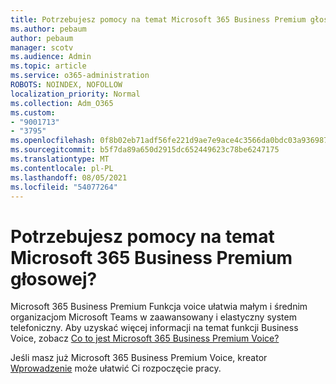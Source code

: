 ```yaml
---
title: Potrzebujesz pomocy na temat Microsoft 365 Business Premium głosowej?
ms.author: pebaum
author: pebaum
manager: scotv
ms.audience: Admin
ms.topic: article
ms.service: o365-administration
ROBOTS: NOINDEX, NOFOLLOW
localization_priority: Normal
ms.collection: Adm_O365
ms.custom:
- "9001713"
- "3795"
ms.openlocfilehash: 0f8b02eb71adf56fe221d9ae7e9ace4c3566da0bdc03a93698746e938a36a283
ms.sourcegitcommit: b5f7da89a650d2915dc652449623c78be6247175
ms.translationtype: MT
ms.contentlocale: pl-PL
ms.lasthandoff: 08/05/2021
ms.locfileid: "54077264"
---
```

# <a name="need-help-with-microsoft-365-business-premium-voice"></a>Potrzebujesz pomocy na temat Microsoft 365 Business Premium głosowej?

Microsoft 365 Business Premium Funkcja voice ułatwia małym i średnim organizacjom Microsoft Teams w zaawansowany i elastyczny system telefoniczny. Aby uzyskać więcej informacji na temat funkcji Business Voice, zobacz [Co to jest Microsoft 365 Business Premium Voice?](https://docs.microsoft.com/microsoftteams/business-voice/whats-business-voice)

Jeśli masz już Microsoft 365 Business Premium Voice, kreator [Wprowadzenie](https://docs.microsoft.com/microsoftteams/business-voice/use-getting-started-wizard) może ułatwić Ci rozpoczęcie pracy. 
